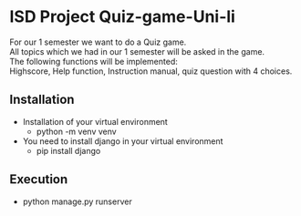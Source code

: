 # ISD Project Quiz-game-Uni-li
 For our 1 semester we want to do a Quiz game.<br>
 All topics which we had in our 1 semester will be asked in the game. <br>
 The following functions will be implemented: <br>
 Highscore, Help function, Instruction manual, quiz question with 4 choices.<br>
 
## Installation
- Installation of your virtual environment
    - python -m venv venv
- You need to install django in your virtual environment
    - pip install django

## Execution
- python manage.py runserver

